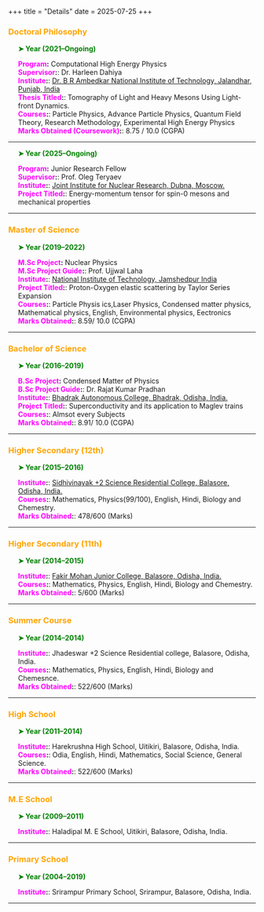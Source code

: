 +++
title = "Details"
date = 2025-07-25
+++

### <span style="color: orange;">Doctoral Philosophy</span>

<div style="margin-left: 20px;">
  <p style="color: green; font-weight: bold;">➤ Year (2021–Ongoing)</p>
  
  <p>
    <strong><span style="color: magenta;">Program</span>:</strong> Computational High Energy Physics<br>
    <strong><span style="color: magenta;">Supervisor</span>:</strong>:</strong> Dr. Harleen Dahiya<br>
    <strong><span style="color: magenta;">Institute</span>:</strong>:</strong> 
    <a href="https://www.nitj.ac.in" target="_blank">
      Dr. B R Ambedkar National Institute of Technology, Jalandhar, Punjab, India
    </a><br>
    <strong><span style="color: magenta;">Thesis Titled</span>:</strong>:</strong> Tomography of Light and Heavy Mesons Using Light-front Dynamics.<br>
    <strong><span style="color: magenta;">Courses</span>:</strong>:</strong> Particle Physics, Advance Particle Physics, Quantum Field Theory, Research Methodology, Experimental High Energy Physics<br>
    <strong><span style="color: magenta;">Marks Obtained (Coursework)</span>:</strong>:</strong> 8.75 / 10.0 (CGPA)
  </p>
</div>

---

<div style="margin-left: 20px;">
  <p style="color: green; font-weight: bold;">➤ Year (2025–Ongoing)</p>
  
  <p>
    <strong><span style="color: magenta;">Program</span>:</strong> Junior Research Fellow<br>
    <strong><span style="color: magenta;">Supervisor</span>:</strong>:</strong> Prof. Oleg Teryaev<br>
    <strong><span style="color: magenta;">Institute</span>:</strong>:</strong> 
    <a href="https://bltp.jinr.ru" target="_blank">
      Joint Institute for Nuclear Research, Dubna, Moscow.
    </a><br>
    <strong><span style="color: magenta;">Project Titled</span>:</strong>:</strong> Energy-momentum tensor for spin-0 mesons and mechanical properties<br>
  </p>
</div>

---


### <span style="color: orange;">Master of Science</span>

<div style="margin-left: 20px;">
  <p style="color: green; font-weight: bold;">➤ Year (2019–2022)</p>
  
  <p>
    <strong><span style="color: magenta;">M.Sc Project</span>:</strong> Nuclear Physics<br>
    <strong><span style="color: magenta;">M.Sc Project Guide</span>:</strong>:</strong> Prof. Ujjwal Laha<br>
    <strong><span style="color: magenta;">Institute</span>:</strong>:</strong> 
    <a href="https://www.nitjsr.ac.in" target="_blank">
    National Institute of Technology, Jamshedpur India
    </a><br>
    <strong><span style="color: magenta;">Project Titled</span>:</strong>:</strong> Proton-Oxygen elastic scattering by Taylor Series Expansion<br>
    <strong><span style="color: magenta;">Courses</span>:</strong>:</strong> Particle Physis ics,Laser Physics, Condensed matter physics, Mathematical physics, English, Environmental physics, Eectronics<br>
    <strong><span style="color: magenta;">Marks Obtained</span>:</strong>:</strong> 8.59/ 10.0 (CGPA)
  </p>
</div>

---

### <span style="color: orange;">Bachelor of Science</span>

<div style="margin-left: 20px;">
  <p style="color: green; font-weight: bold;">➤ Year (2016–2019)</p>
  
  <p>
    <strong><span style="color: magenta;">B.Sc Project</span>:</strong> Condensed Matter of Physics<br>
    <strong><span style="color: magenta;">B.Sc Project Guide</span>:</strong>:</strong> Dr. Rajat Kumar Pradhan<br>
    <strong><span style="color: magenta;">Institute</span>:</strong>:</strong> 
    <a href="https://bhadrakcollege.ac.in" target="_blank">
    Bhadrak Autonomous College, Bhadrak, Odisha, India.
    </a><br>
    <strong><span style="color: magenta;">Project Titled</span>:</strong>:</strong> Superconductivity and its application to Maglev trains<br>
    <strong><span style="color: magenta;">Courses</span>:</strong>:</strong> Almsot every Subjects<br>
    <strong><span style="color: magenta;">Marks Obtained</span>:</strong>:</strong> 8.91/ 10.0 (CGPA)
  </p>
</div>

---

### <span style="color: orange;">Higher Secondary (12th)</span>

<div style="margin-left: 20px;">
  <p style="color: green; font-weight: bold;">➤ Year (2015–2016)</p>
  
  <p>
    <strong><span style="color: magenta;">Institute</span>:</strong>:</strong> 
    <a href="https://svrcbalasore.org.in" target="_blank">
    Sidhivinayak +2 Science Residential College, Balasore, Odisha, India.
    </a><br>
    <strong><span style="color: magenta;">Courses</span>:</strong>:</strong> Mathematics, Physics(99/100), English, Hindi, Biology and Chemestry.<br>
    <strong><span style="color: magenta;">Marks Obtained</span>:</strong>:</strong> 478/600 (Marks)
  </p>
</div>

---

### <span style="color: orange;">Higher Secondary (11th)</span>

<div style="margin-left: 20px;">
  <p style="color: green; font-weight: bold;">➤ Year (2014–2015)</p>
  
  <p>
    <strong><span style="color: magenta;">Institute</span>:</strong>:</strong> 
    <a href="https://fmcollege.ac.in" target="_blank">
    Fakir Mohan Junior College, Balasore, Odisha, India.
    </a><br>
    <strong><span style="color: magenta;">Courses</span>:</strong>:</strong> Mathematics, Physics, English, Hindi, Biology and Chemestry.<br>
    <strong><span style="color: magenta;">Marks Obtained</span>:</strong>:</strong> 5/600 (Marks)
  </p>
</div>

---

### <span style="color: orange;">Summer Course</span>

<div style="margin-left: 20px;">
  <p style="color: green; font-weight: bold;">➤ Year (2014–2014)</p>
  
  <p>
    <strong><span style="color: magenta;">Institute</span>:</strong>:</strong> 
    Jhadeswar +2 Science Residential college, Balasore, Odisha, India.<br>
    <strong><span style="color: magenta;">Courses</span>:</strong>:</strong> Mathematics, Physics, English, Hindi, Biology and Chemesnce.<br>
    <strong><span style="color: magenta;">Marks Obtained</span>:</strong>:</strong> 522/600 (Marks)
  </p>
</div>

---

### <span style="color: orange;">High School</span>

<div style="margin-left: 20px;">
  <p style="color: green; font-weight: bold;">➤ Year (2011–2014)</p>
  
  <p>
    <strong><span style="color: magenta;">Institute</span>:</strong>:</strong> 
    Harekrushna High School, Uitikiri, Balasore, Odisha, India.<br>
    <strong><span style="color: magenta;">Courses</span>:</strong>:</strong> Odia, English, Hindi, Mathematics, Social Science, General Science.<br>
    <strong><span style="color: magenta;">Marks Obtained</span>:</strong>:</strong> 522/600 (Marks)
  </p>
</div>

---

### <span style="color: orange;">M.E School</span>

<div style="margin-left: 20px;">
  <p style="color: green; font-weight: bold;">➤ Year (2009–2011)</p>
  
  <p>
    <strong><span style="color: magenta;">Institute</span>:</strong>:</strong> 
    Haladipal M. E School, Uitikiri, Balasore, Odisha, India.<br>
  </p>
</div>

---

### <span style="color: orange;">Primary School</span>

<div style="margin-left: 20px;">
  <p style="color: green; font-weight: bold;">➤ Year (2004–2019)</p>
  
  <p>
    <strong><span style="color: magenta;">Institute</span>:</strong>:</strong> 
   Srirampur Primary School, Srirampur, Balasore, Odisha, India.<br>
  </p>
</div>

---